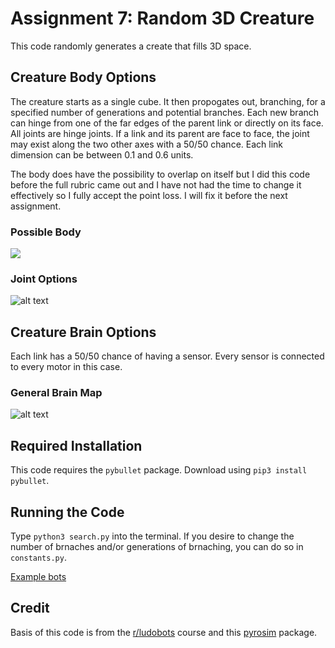 # Assignment 7: Random 3D Creature

This code randomly generates a create that fills 3D space.

## Creature Body Options

The creature starts as a single cube. It then propogates out, branching, for a specified number of generations and potential branches. Each new branch can hinge from one of the far edges of the parent link or directly on its face. All joints are hinge joints. If a link and its parent are face to face, the joint may exist along the two other axes with a 50/50 chance. Each link dimension can be between 0.1 and 0.6 units. 

The body does have the possibility to overlap on itself but I did this code before the full rubric came out and I have not had the time to change it effectively so I fully accept the point loss. I will fix it before the next assignment.

### Possible Body
![](https://i.imgur.com/PemdD3m.jpg)

### Joint Options
![alt text](https://i.imgur.com/aLGn5QE.jpg)

## Creature Brain Options

Each link has a 50/50 chance of having a sensor. Every sensor is connected to every motor in this case.

### General Brain Map
![alt text](https://i.imgur.com/DTxsQwu.jpg)

## Required Installation

This code requires the ```pybullet``` package. Download using ```pip3 install pybullet```.

## Running the Code
 Type ```python3 search.py``` into the terminal. If you desire to change the number of brnaches and/or generations of brnaching, you can do so in ```constants.py```.
 
 [Example bots](https://youtu.be/zERmQudesOE)


## Credit

Basis of this code is from the [r/ludobots](https://www.reddit.com/r/ludobots/) course and this [pyrosim](https://github.com/jbongard/pyrosim) package.
